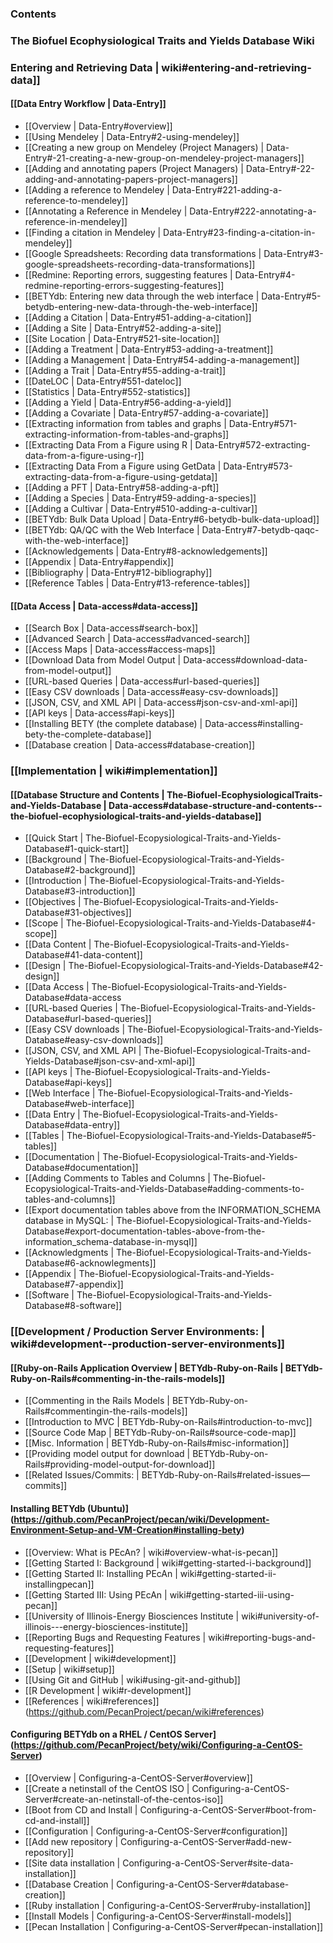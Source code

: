 ### Contents


### The Biofuel Ecophysiological Traits and Yields Database Wiki


### Entering and Retrieving Data | wiki#entering-and-retrieving-data]]


#### [[Data Entry Workflow | Data-Entry]]

* [[Overview | Data-Entry#overview]]
* [[Using Mendeley | Data-Entry#2-using-mendeley]]
* [[Creating a new group on Mendeley (Project Managers) | Data-Entry#-21-creating-a-new-group-on-mendeley-project-managers]]
* [[Adding and annotating papers (Project Managers) | Data-Entry#-22-adding-and-annotating-papers-project-managers]]
* [[Adding a reference to Mendeley | Data-Entry#221-adding-a-reference-to-mendeley]]
* [[Annotating a Reference in Mendeley | Data-Entry#222-annotating-a-reference-in-mendeley]]
* [[Finding a citation in Mendeley | Data-Entry#23-finding-a-citation-in-mendeley]]
* [[Google Spreadsheets: Recording data transformations | Data-Entry#3-google-spreadsheets-recording-data-transformations]]
* [[Redmine: Reporting errors, suggesting features | Data-Entry#4-redmine-reporting-errors-suggesting-features]]
* [[BETYdb: Entering new data through the web interface | Data-Entry#5-betydb-entering-new-data-through-the-web-interface]]
* [[Adding a Citation | Data-Entry#51-adding-a-citation]]
* [[Adding a Site | Data-Entry#52-adding-a-site]]
* [[Site Location | Data-Entry#521-site-location]]
* [[Adding a Treatment | Data-Entry#53-adding-a-treatment]]
* [[Adding a Management | Data-Entry#54-adding-a-management]]
* [[Adding a Trait | Data-Entry#55-adding-a-trait]]
* [[DateLOC | Data-Entry#551-dateloc]]
* [[Statistics | Data-Entry#552-statistics]]
* [[Adding a Yield | Data-Entry#56-adding-a-yield]]
* [[Adding a Covariate | Data-Entry#57-adding-a-covariate]]
* [[Extracting information from tables and graphs | Data-Entry#571-extracting-information-from-tables-and-graphs]]
* [[Extracting Data From a Figure using R | Data-Entry#572-extracting-data-from-a-figure-using-r]]
* [[Extracting Data From a Figure using GetData | Data-Entry#573-extracting-data-from-a-figure-using-getdata]]
* [[Adding a PFT | Data-Entry#58-adding-a-pft]]
* [[Adding a Species | Data-Entry#59-adding-a-species]]
* [[Adding a Cultivar | Data-Entry#510-adding-a-cultivar]]
* [[BETYdb: Bulk Data Upload | Data-Entry#6-betydb-bulk-data-upload]]
* [[BETYdb: QA/QC with the Web Interface | Data-Entry#7-betydb-qaqc-with-the-web-interface]]
* [[Acknowledgements | Data-Entry#8-acknowledgements]]
* [[Appendix | Data-Entry#appendix]]
* [[Bibliography | Data-Entry#12-bibliography]]
* [[Reference Tables | Data-Entry#13-reference-tables]]



#### [[Data Access | Data-access#data-access]]

* [[Search Box | Data-access#search-box]]
* [[Advanced Search | Data-access#advanced-search]]
* [[Access Maps | Data-access#access-maps]]
* [[Download Data from Model Output | Data-access#download-data-from-model-output]]
* [[URL-based Queries | Data-access#url-based-queries]]
* [[Easy CSV downloads | Data-access#easy-csv-downloads]]
* [[JSON, CSV, and XML API | Data-access#json-csv-and-xml-api]]
* [[API keys | Data-access#api-keys]]
* [[Installing BETY (the complete database) | Data-access#installing-bety-the-complete-database]]
* [[Database creation | Data-access#database-creation]]



### [[Implementation | wiki#implementation]]



#### [[Database Structure and Contents | The-Biofuel-EcophysiologicalTraits-and-Yields-Database | Data-access#database-structure-and-contents--the-biofuel-ecophysiological-traits-and-yields-database]] 
 * [[Quick Start | The-Biofuel-Ecopysiological-Traits-and-Yields-Database#1-quick-start]]
* [[Background | The-Biofuel-Ecopysiological-Traits-and-Yields-Database#2-background]]
* [[Introduction | The-Biofuel-Ecopysiological-Traits-and-Yields-Database#3-introduction]]
* [[Objectives | The-Biofuel-Ecopysiological-Traits-and-Yields-Database#31-objectives]]
* [[Scope | The-Biofuel-Ecopysiological-Traits-and-Yields-Database#4-scope]]
* [[Data Content | The-Biofuel-Ecopysiological-Traits-and-Yields-Database#41-data-content]]
* [[Design | The-Biofuel-Ecopysiological-Traits-and-Yields-Database#42-design]]
* [[Data Access | The-Biofuel-Ecopysiological-Traits-and-Yields-Database#data-access
* [[URL-based Queries | The-Biofuel-Ecopysiological-Traits-and-Yields-Database#url-based-queries]]
* [[Easy CSV downloads | The-Biofuel-Ecopysiological-Traits-and-Yields-Database#easy-csv-downloads]]
* [[JSON, CSV, and XML API | The-Biofuel-Ecopysiological-Traits-and-Yields-Database#json-csv-and-xml-api]]
* [[API keys | The-Biofuel-Ecopysiological-Traits-and-Yields-Database#api-keys]]
* [[Web Interface | The-Biofuel-Ecopysiological-Traits-and-Yields-Database#web-interface]]
* [[Data Entry | The-Biofuel-Ecopysiological-Traits-and-Yields-Database#data-entry]]
* [[Tables | The-Biofuel-Ecopysiological-Traits-and-Yields-Database#5-tables]]
* [[Documentation | The-Biofuel-Ecopysiological-Traits-and-Yields-Database#documentation]]
* [[Adding Comments to Tables and Columns | The-Biofuel-Ecopysiological-Traits-and-Yields-Database#adding-comments-to-tables-and-columns]]
* [[Export documentation tables above from the INFORMATION_SCHEMA database in MySQL: | The-Biofuel-Ecopysiological-Traits-and-Yields-Database#export-documentation-tables-above-from-the-information_schema-database-in-mysql]]
* [[Acknowledgments | The-Biofuel-Ecopysiological-Traits-and-Yields-Database#6-acknowlegments]]
* [[Appendix | The-Biofuel-Ecopysiological-Traits-and-Yields-Database#7-appendix]]
* [[Software | The-Biofuel-Ecopysiological-Traits-and-Yields-Database#8-software]]

### [[Development / Production Server Environments: | wiki#development--production-server-environments]]



#### [[Ruby-on-Rails Application Overview | BETYdb-Ruby-on-Rails | BETYdb-Ruby-on-Rails#commenting-in-the-rails-models]]
* [[Commenting in the Rails Models | BETYdb-Ruby-on-Rails#commentingin-the-rails-models]]
* [[Introduction to MVC | BETYdb-Ruby-on-Rails#introduction-to-mvc]]
* [[Source Code Map | BETYdb-Ruby-on-Rails#source-code-map]]
* [[Misc. Information | BETYdb-Ruby-on-Rails#misc-information]]
* [[Providing model output for download | BETYdb-Ruby-on-Rails#providing-model-output-for-download]]
* [[Related Issues/Commits: | BETYdb-Ruby-on-Rails#related-issues—commits]]

#### Installing BETYdb (Ubuntu)](https://github.com/PecanProject/pecan/wiki/Development-Environment-Setup-and-VM-Creation#installing-bety)
* [[Overview: What is PEcAn? | wiki#overview-what-is-pecan]]
* [[Getting Started I: Background | wiki#getting-started-i-background]]
* [[Getting Started II: Installing PEcAn | wiki#getting-started-ii-installingpecan]]
* [[Getting Started III: Using PEcAn | wiki#getting-started-iii-using-pecan]]
* [[University of Illinois-Energy Biosciences Institute | wiki#university-of-illinois---energy-biosciences-institute]]
* [[Reporting Bugs and Requesting Features | wiki#reporting-bugs-and-requesting-features]]
* [[Development | wiki#development]]
* [[Setup | wiki#setup]]
* [[Using Git and GitHub | wiki#using-git-and-github]]
* [[R Development | wiki#r-development]]
* [[References | wiki#references]]
(https://github.com/PecanProject/pecan/wiki#references)


#### Configuring BETYdb on a RHEL / CentOS Server](https://github.com/PecanProject/bety/wiki/Configuring-a-CentOS-Server)
* [[Overview | Configuring-a-CentOS-Server#overview]]
* [[Create a netinstall of the CentOS ISO | Configuring-a-CentOS-Server#create-an-netinstall-of-the-centos-iso]]
* [[Boot from CD and Install | Configuring-a-CentOS-Server#boot-from-cd-and-install]]
* [[Configuration | Configuring-a-CentOS-Server#configuration]]
* [[Add new repository | Configuring-a-CentOS-Server#add-new-repository]]
* [[Site data installation | Configuring-a-CentOS-Server#site-data-installation]]
* [[Database Creation | Configuring-a-CentOS-Server#database-creation]]
* [[Ruby installation | Configuring-a-CentOS-Server#ruby-installation]]
* [[Install Models | Configuring-a-CentOS-Server#install-models]]
* [[Pecan Installation | Configuring-a-CentOS-Server#pecan-installation]]


